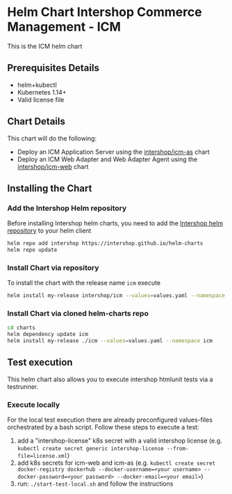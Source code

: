 # Helm Chart Intershop Commerce Management - ICM

This is the ICM helm chart

## Prerequisites Details

* helm+kubectl
* Kubernetes 1.14+
* Valid license file

## Chart Details

This chart will do the following:

* Deploy an ICM Application Server using the [intershop/icm-as](../icm-as) chart
* Deploy an ICM Web Adapter and Web Adapter Agent using the [intershop/icm-web](../icm-web) chart

## Installing the Chart

### Add the Intershop Helm repository

Before installing Intershop helm charts, you need to add the [Intershop helm repository](https://intershop.github.io/helm-charts) to your helm client

```bash
helm repo add intershop https://intershop.github.io/helm-charts
helm repo update
```

### Install Chart via repository

To install the chart with the release name `icm` execute

```bash
helm install my-release intershop/icm --values=values.yaml --namespace icm
```

### Install Chart via cloned helm-charts repo

```bash
cd charts
helm dependency update icm
helm install my-release ./icm --values=values.yaml --namespace icm
```

## Test execution

This helm chart also allows you to execute intershop htmlunit tests via a testrunner.

### Execute locally
For the local test execution there are already preconfigured values-files orchestrated by a bash script.
Follow these steps to execute a test:

1. add a "intershop-license" k8s secret with a valid intershop license (e.g. `kubectl create secret generic intershop-license --from-file=license.xml`)
2. add k8s secrets for icm-web and icm-as (e.g. `kubectl create secret docker-registry dockerhub --docker-username=<your username> --docker-password=<your password> --docker-email=<your email>`)
3. run: `./start-test-local.sh` and follow the instructions
